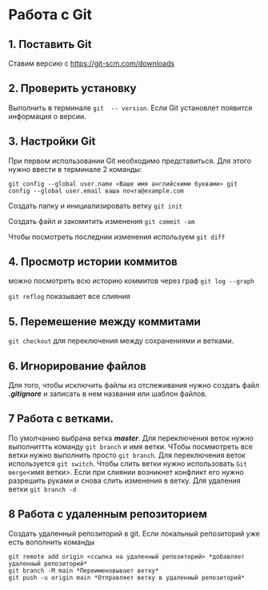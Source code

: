 # Работа с Git
## 1. Поставить Git
Ставим версию с https://git-scm.com/downloads 

## 2. Проверить установку
Выполнить в терминале `git  -- version`.
Если Git установлет появится информация о версии.

## 3. Настройки Git
При первом использовании Git необходимо представиться. Для
этого нужно ввести в терминале 2 команды:
```
git config --global user.name «Ваше имя английскими буквами» git
config --global user.email ваша почта@example.com
```
Создать папку и инициализировать ветку `git init`

Создать файл и закомитить изменения `git commit -am`

Чтобы посмотреть последнии изменения используем  `git diff`

## 4. Просмотр истории коммитов 
можно посмотреть всю историю коммитов через граф `git log --graph`

`git reflog` показывает все слияния

## 5. Перемешение между коммитами
`git checkout` для переключения между сохранениями и ветками.

## 6. Игнорирование файлов
Для того, чтобы исключить файлы из отслеживания нужно создать файл ***.gitignore*** и записать в нем названия или шаблон файлов.

## 7 Работа с ветками.
По умолчанию выбрана ветка ***master***. Для переключения веток нужно выполниттть команду `git branch` и имя ветки. ЧТобы посммотреть все ветки нужно выполнить просто `git branch`. Для переключения веток используется `git switch`.
Чтобы слить ветки нужно использовать `Git merge`<имя ветки>. Если при слиянии возникнет конфликт его нужно разрешить руками и снова слить изменения в ветку.
Для удаления ветки `git branch -d`

## 8 Работа с удаленным репозиторием
Создать удаленный репозиторий в git. Если локальный репозиторий уже есть вополнить команды
```
git remote add origin <cсылка на удаленный репозиторий> *добавляет удаленный репозиторий*
git branch -M main *Переименовывает ветку*
git push -u origin main *Отправляет ветку в удаленный репозиторий*
```

